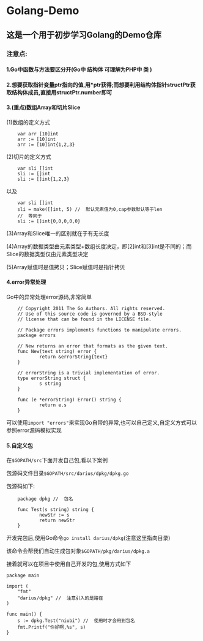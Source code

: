 # Golang-Demo

## 这是一个用于初步学习Golang的Demo仓库

### 注意点:

#### 1.Go中函数与方法要区分开(Go中 结构体 可理解为PHP中 类 )

#### 2.想要获取指针变量ptr指向的值,用*ptr获得;而想要利用结构体指针structPtr获取结构体成员,直接用structPtr.number即可

#### 3.(重点)数组Array和切片Slice

(1)数组的定义方式
```
    var arr [10]int
    arr := [10]int
    arr := [10]int{1,2,3}
```

(2)切片的定义方式
```
    var sli []int
    sli := []int
    sli := []int{1,2,3}
```
以及
```
    var sli []int
    sli = make([]int, 5) //  默认元素值为0,cap参数默认等于len
    //  等同于
    sli := []int{0,0,0,0,0}
```

(3)Array和Slice唯一的区别就在于有无长度

(4)Array的数据类型由元素类型+数组长度决定，即[2]int和[3]int是不同的；而Slice的数据类型仅由元素类型决定

(5)Array赋值时是值拷贝；Slice赋值时是指针拷贝

#### 4.error异常处理

Go中的异常处理error源码,非常简单

```
    // Copyright 2011 The Go Authors. All rights reserved.
    // Use of this source code is governed by a BSD-style
    // license that can be found in the LICENSE file.

    // Package errors implements functions to manipulate errors.
    package errors

    // New returns an error that formats as the given text.
    func New(text string) error {
            return &errorString{text}
    }

    // errorString is a trivial implementation of error.
    type errorString struct {
            s string
    }

    func (e *errorString) Error() string {
            return e.s
    }
```

可以使用`import "errors"`来实现Go自带的异常,也可以自己定义,自定义方式可以参照error源码模拟实现

#### 5.自定义包

在`$GOPATH/src`下面开发自己包,看以下案例

包源码文件目录`$GOPATH/src/darius/dpkg/dpkg.go`

包源码如下:

```
    package dpkg //  包名

    func Test(s string) string {
            newStr := s
            return newStr
    }
```

开发完包后,使用Go命令`go install darius/dpkg`(注意这里指向目录)

该命令会帮我们自动生成包对象`$GOPATH/pkg/darius/dpkg.a`

接着就可以在项目中使用自己开发的包,使用方式如下

```
package main

import (
	"fmt"
	"darius/dpkg" //  注意引入的是路径
)

func main() {
	s := dpkg.Test("niubi") //  使用时才会用到包名
	fmt.Printf("你好啊,%s", s)
}
```